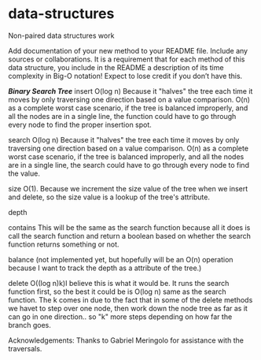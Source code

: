 # data-structures
Non-paired data structures work

Add documentation of your new method to your README file. Include any sources or collaborations. It is a requirement that for each method of this data structure, you include in the README a description of its time complexity in Big-O notation! Expect to lose credit if you don’t have this.



***Binary Search Tree***
insert
O(log n) Because it "halves" the tree each time it moves by only traversing one direction based on a value comparison.
O(n) as a complete worst case scenario, if the tree is balanced improperly, and all the nodes are in a single line, the function  could have to go through every node to find the proper insertion spot.

search
O(log n) Because it "halves" the tree each time it moves by only traversing one direction based on a value comparison.
O(n) as a complete worst case scenario, if the tree is balanced improperly, and all the nodes are in a single line, the search could have to go through every node to find the value.

size
O(1). Because we increment the size value of the tree when we insert and delete, so the size value is a lookup of the tree's attribute.


depth


contains
This will be the same as the search function because all it does is call the search function and return a boolean based on whether the search function returns something or not.

balance
(not implemented yet, but hopefully will be an O(n) operation because I want to track the depth as a attribute of the tree.)

delete
O((log n)k)I believe this is what it would be.  It runs the search function first, so the best it could be is O(log n) same as the search function.  The k comes in due to the fact that in some of the delete methods we havet to step over one node, then work down the node tree as far as it can go in one direction.. so "k" more steps depending on how far the branch goes.


Acknowledgements:
Thanks to Gabriel Meringolo for assistance with the traversals.


